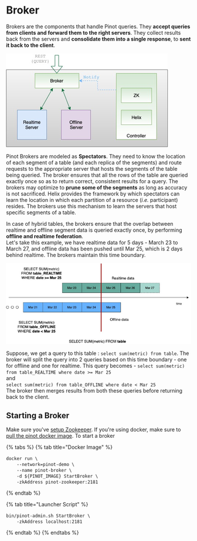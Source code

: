 # Broker

Brokers are the components that handle Pinot queries. They **accept queries from clients and forward them to the right servers**. They collect results back from the servers and **consolidate them into a single response**, to **sent it back to the client**.

![Broker interaction with other components](../.gitbook/assets/broker-1.jpg)

Pinot Brokers are modeled as **Spectators**. They need to know the location of each segment of a table \(and each replica of the segments\) and route requests to the appropriate server that hosts the segments of the table being queried. The broker ensures that all the rows of the table are queried exactly once so as to return correct, consistent results for a query. The brokers may optimize to **prune some of the segments** as long as accuracy is not sacrificed. Helix provides the framework by which spectators can learn the location in which each partition of a resource \(_i.e._ participant\) resides. The brokers use this mechanism to learn the servers that host specific segments of a table.

In case of hybrid tables, the brokers ensure that the overlap between realtime and offline segment data is queried exactly once, by performing **offline and realtime federation**.   
Let's take this example, we have realtime data for 5 days - March 23 to March 27, and offline data has been pushed until Mar 25, which is 2 days behind realtime. The brokers maintain this time boundary. 

![](../.gitbook/assets/timeboundary.jpg)

Suppose, we get a query to this table : `select sum(metric) from table`. The broker will split the query into 2 queries based on this time boundary - one for offline and one for realtime. This query becomes - `select sum(metric) from table_REALTIME where date >= Mar 25`  
and   
`select sum(metric) from table_OFFLINE where date < Mar 25`   
The broker then merges results from both these queries before returning back to the client.

## Starting a Broker

Make sure you've [setup Zookeeper](cluster.md#setup-a-pinot-cluster). If you're using docker, make sure to [pull the pinot docker image](cluster.md#setup-a-pinot-cluster). To start a broker 

{% tabs %}
{% tab title="Docker Image" %}
```text
docker run \
    --network=pinot-demo \
    --name pinot-broker \
    -d ${PINOT_IMAGE} StartBroker \
    -zkAddress pinot-zookeeper:2181
```
{% endtab %}

{% tab title="Launcher Script" %}
```
bin/pinot-admin.sh StartBroker \
    -zkAddress localhost:2181
```
{% endtab %}
{% endtabs %}

